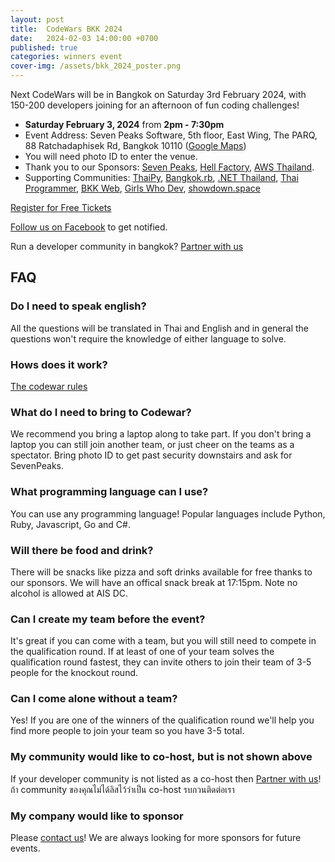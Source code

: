 ```yaml
---
layout: post
title:  CodeWars BKK 2024
date:   2024-02-03 14:00:00 +0700
published: true
categories: winners event
cover-img: /assets/bkk_2024_poster.png
---
```


<!-- 
![CodeWars BKK 2024]({{ "/assets/bkk_2024_poster.png" | resize: "x500" }}) -->

Next CodeWars will be in Bangkok on Saturday 3rd February 2024, with 150-200 developers joining for an afternoon of fun coding challenges!

- **Saturday February 3, 2024** from **2pm - 7:30pm**
- Event Address: Seven Peaks Software, 5th floor, East Wing, The PARQ, 88 Ratchadaphisek Rd, Bangkok 10110 ([Google Maps](https://maps.app.goo.gl/MpTcUXiQg2z7cRdT8))
- You will need photo ID to enter the venue.
- Thank you to our Sponsors: [Seven Peaks](https://sevenpeakssoftware.com/), [Hell Factory](https://www.hellfactory.com/), [AWS Thailand](https://aws.amazon.com/th/).
- Supporting Communities: [ThaiPy](thaipy.github.io), [Bangkok.rb](https://bangkokrb.org/), 
  [.NET Thailand](https://www.meetup.com/dotnet-bkk/), [Thai Programmer](https://www.thaiprogrammer.org/),
  [BKK Web](https://www.eventbrite.com/o/bkk-web-13116740934), [Girls Who Dev](https://www.facebook.com/girlswhodev/), [showdown.space](https://web.facebook.com/showdown.space)

<a class="btn btn-primary btn-lg btn-block" href="https://docs.google.com/forms/d/e/1FAIpQLSe7KKtFGwe5Y68-OVs9MgX_kUqWSN8WD78nmOjjozzEUvVCdg/viewform" role="button">Register for Free Tickets</a>

[Follow us on Facebook](https://www.facebook.com/codewarfederation) to get notified.

Run a developer community in bangkok? [Partner with us](https://forms.gle/V1CGTH6FdggYwXnU6)

## FAQ

### Do I need to speak english?

All the questions will be translated in Thai and English and in general the questions won't require the knowledge of either language to solve.

### Hows does it work?

[The codewar rules](/#rules)

### What do I need to bring to Codewar?

We recommend you bring a laptop along to take part. If you don't bring a laptop you can still join another team, or just cheer on the teams as a spectator.
Bring photo ID to get past security downstairs and ask for SevenPeaks.

### What programming language can I use?
You can use any programming language! Popular languages include Python, Ruby, Javascript, Go and C#.

### Will there be food and drink?
There will be snacks like pizza and soft drinks available for free thanks to our sponsors. We will have an offical snack break at 17:15pm. Note no alcohol is allowed at AIS DC.

### Can I create my team before the event?</summary>
It's great if you can come with a team, but you will still need to compete in the qualification round. If at least of one of your team solves the qualification round fastest, they can invite others to join their team of 3-5 people for the knockout round.

### Can I come alone without a team?
Yes! If you are one of the winners of the qualification round we'll help you find more people to join your team so you have 3-5 total. 

### My community would like to co-host, but is not shown above
If your developer community is not listed as a co-host then [Partner with us](https://forms.gle/V1CGTH6FdggYwXnU6)! ถ้า community ของคุณไม่ได้ลิสไว้ว่าเป็น co-host รบกวนติดต่อเรา

### My company would like to sponsor
Please <a href="https://m.me/codewarfederation">contact us</a>! We are always looking for more sponsors for future events.
